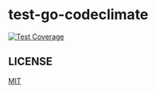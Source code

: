 # test-go-codeclimate

[![Test Coverage](https://api.codeclimate.com/v1/badges/7462c1172638b61e8bf3/test_coverage)](https://codeclimate.com/github/suzuki-shunsuke/test-go-codeclimate/test_coverage)

## LICENSE

[MIT](LICENSE)
